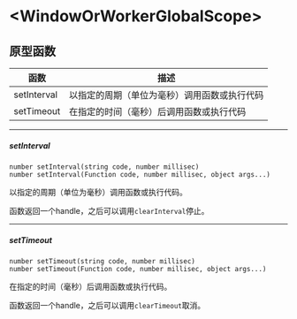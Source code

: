 # \<WindowOrWorkerGlobalScope\>

## 原型函数

| 函数 | 描述 |
|---|---|
| setInterval | 以指定的周期（单位为毫秒）调用函数或执行代码 |
| setTimeout | 在指定的时间（毫秒）后调用函数或执行代码 |

---

##### setInterval	

```
number setInterval(string code, number millisec)
number setInterval(Function code, number millisec, object args...)	
```

以指定的周期（单位为毫秒）调用函数或执行代码。

函数返回一个handle，之后可以调用`clearInterval`停止。

---

##### setTimeout	
```
number setTimeout(string code, number millisec)
number setTimeout(Function code, number millisec, object args...)
```

在指定的时间（毫秒）后调用函数或执行代码。

函数返回一个handle，之后可以调用`clearTimeout`取消。